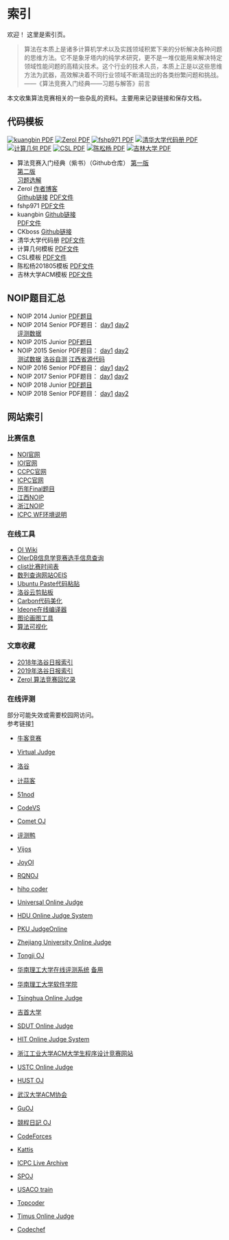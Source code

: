 # 索引
欢迎！
这里是索引页。

> 算法在本质上是诸多计算机学术以及实践领域积累下来的分析解决各种问题的思维方法。它不是象牙塔内的纯学术研究，更不是一堆仅能用来解决特定领域性能问题的高精尖技术。这个行业的技术人员，本质上正是以这些思维方法为武器，高效解决着不同行业领域不断涌现出的各类纷繁问题和挑战。  
> ——《算法竞赛入门经典——习题与解答》前言

本文收集算法竞赛相关的一些杂乱的资料。主要用来记录链接和保存文档。  


## 代码模板

[![kuangbin PDF](https://img.shields.io/badge/kuangbing-PDF-red)](../模板/kuangbin的ACM模板（新）.pdf) [![Zerol PDF](https://img.shields.io/badge/Zerol-PDF-red)](../模板/Zerol%20Standard%20Code%20Library.pdf) [![fshp971 PDF](https://img.shields.io/badge/fshp-PDF-red)](../模板/fshp971%20ACM常用算法模板.pdf)  [![清华大学代码册 PDF](https://img.shields.io/badge/清华大学-PDF-red)](../模板/ACM清华大学代码册.pdf) [![计算几何 PDF](https://img.shields.io/badge/计算几何-PDF-red)](../模板/计算几何模版-916852-0425.pdf) [![CSL PDF](https://img.shields.io/badge/CSL-PDF-red)](../模板/CSL_ACM模板.pdf) [![陈松杨 PDF](https://img.shields.io/badge/陈松杨-PDF-red)](../模板/陈松杨201805模板.pdf) [![吉林大学 PDF](https://img.shields.io/badge/吉林大学-PDF-red)](../模板/ACM算法模板(吉林大学).pdf) 

* 算法竞赛入门经典（紫书）（Github仓库）
[第一版](https://github.com/sukhoeing/aoapc-book/)  
[第二版](https://github.com/aoapc-book/aoapc-bac2nd)  
[习题选解 ](https://github.com/sukhoeing/aoapc-bac2nd-keys)
* Zerol 
[作者博客](https://zerol.me/)  
[Github链接](https://github.com/zerolfx/template) 
[PDF文件](../模板/Zerol%20Standard%20Code%20Library.pdf)
* fshp971 
[PDF文件](../模板/fshp971%20ACM常用算法模板.pdf)
* kuangbin
[Github链接](https://github.com/kuangbin/ACM-ICPC/blob/master/kuangbin的ACM模板（新）.pdf)  
[PDF文件](../模板/kuangbin的ACM模板（新）.pdf)
* CKboss
[Github链接](https://github.com/CKboss/MyAcmTemplate)  
* 清华大学代码册
[PDF文件](../模板/ACM清华大学代码册.pdf)
* 计算几何模板
[PDF文件](../模板/计算几何模版-916852-0425.pdf)
* CSL模板
[PDF文件](../模板/CSL_ACM模板.pdf)
* 陈松杨201805模板
[PDF文件](../模板/陈松杨201805模板.pdf)
* 吉林大学ACM模板
[PDF文件](../模板/ACM算法模板(吉林大学).pdf)

## NOIP题目汇总

* NOIP 2014 Junior 
[PDF题目](NOIP2014_Junior.pdf)
* NOIP 2014 Senior
PDF题目：
[day1](NOIP2014_day1.pdf)
[day2](NOIP2014_day2.pdf)  
[评测数据](http://www.noi.cn/RequireFile.do?fid=32f6aBnj)
* NOIP 2015 Junior
[PDF题目](NOIP2015_Junior.pdf)
* NOIP 2015 Senior
PDF题目：
[day1](NOIP2015_day1.pdf)
[day2](NOIP2015_day2.pdf)  
[测试数据](http://www.noi.cn/RequireFile.do?fid=7e33tBDb)
[洛谷自测](https://www.luogu.org/contest/302)
[江西省源代码](http://jiangxi.xiaoxiaotong.org/FileNotice/Detail?lnArticleID=31646)
* NOIP 2016 Senior
PDF题目：
[day1](NOIP2016_day1.pdf)
[day2](NOIP2016_day2.pdf)
* NOIP 2017 Senior
PDF题目：
[day1](NOIP2017_day1.pdf)
[day2](NOIP2017_day2.pdf)
* NOIP 2018 Junior
[PDF题目](NOIP2018_Junior.pdf)
* NOIP 2018 Senior
PDF题目：
[day1](NOIP2018_day1.pdf)
[day2](NOIP2018_day2.pdf)


## 网站索引
### 比赛信息
* [NOI官网](http://www.noi.cn/) 
* [IOI官网](https://ioinformatics.org/)
* [CCPC官网](https://ccpc.io/)  
* [ICPC官网](https://icpc.baylor.edu/) 
* [历年Final题目](https://icpc.baylor.edu/worldfinals/problems)
* [江西NOIP](http://jiangxi.xiaoxiaotong.org/)
* [浙江NOIP](http://zhejiang.xiaoxiaotong.org/)  
* [ICPC WF环境说明](https://icpc.baylor.edu/worldfinals/programming-environment)  

### 在线工具
* [OI Wiki](https://oi-wiki.org/)  
* [OIerDB信息学竞赛选手信息查询](http://bytew.net/OIer/index.html)  
* [clist比赛时间表](https://clist.by/)  
* [数列查询网站OEIS](https://oeis.org/)
* [Ubuntu Paste代码粘贴](https://paste.ubuntu.com/)  
* [洛谷云剪贴板](https://www.luogu.org/paste)  
* [Carbon代码美化](https://carbon.now.sh)  
* [Ideone在线编译器](https://ideone.com/)  
* [图论画图工具](https://csacademy.com/app/graph_editor/)
* [算法可视化](https://visualgo.net/en)

### 文章收藏
* [2018年洛谷日报索引](https://www.luogu.org/discuss/show/48491)
* [2019年洛谷日报索引](https://www.luogu.org/discuss/show/92685)
* [Zerol 算法竞赛回忆录 ](https://zerol.me/2019/03/16/recollection-of-algorithm-competition/#more)  


### 在线评测
部分可能失效或需要校园网访问。  
参考链接[1](https://www.cnblogs.com/6bing/p/3931281.html)  

* [牛客竞赛](https://ac.nowcoder.com/acm/home)
* [Virtual Judge](https://vjudge.net/)
* [洛谷](https://www.luogu.org/)
* [计蒜客](https://www.jisuanke.com/)
* [51nod](https://www.51nod.com/)
* [CodeVS](http://codevs.cn/)
* [Comet OJ](https://www.cometoj.com/contests)
* [评测鸭](https://duck.ac/)
* [Vijos](https://vijos.org/)
* [JoyOI](http://www.joyoi.cn/)
* [RQNOJ](http://www.rqnoj.cn/)
* [hiho coder](https://hihocoder.com/)
* [Universal Online Judge](http://uoj.ac/)
* [HDU Online Judge System](http://acm.hdu.edu.cn/)
* [PKU JudgeOnline](http://poj.org/)
* [Zhejiang University Online Judge](http://acm.zju.edu.cn/onlinejudge/)
* [Tongji OJ](https://acm.tongji.edu.cn/problemset.php)
* [华南理工大学在线评测系统](https://scut.online/) [备用](http://222.201.146.216/)
* [华南理工大学软件学院](http://110.64.92.219/)
* [Tsinghua Online Judge](https://dsa.cs.tsinghua.edu.cn/oj/index.shtml)
* [吉首大学](http://120.78.162.102/)
* [SDUT Online Judge ](http://acm.sdut.edu.cn/)
* [HIT Online Judge System](http://acm.hit.edu.cn/)
* [浙江工业大学ACM大学生程序设计竞赛网站](http://acm.zjut.edu.cn/)
* [USTC Online Judge](http://acm.ustc.edu.cn/ustcoj/)
* [HUST OJ](http://hustoj.com/oj/)
* [武汉大学ACM协会](http://acm.whu.edu.cn/)
* [GuOJ](https://guoj.icu/)

* [競程日記 OJ](https://oj.icpc.tw/)  

* [CodeForces](https://codeforces.com/)
* [Kattis](https://open.kattis.com/)
* [ICPC Live Archive](https://icpcarchive.ecs.baylor.edu/)
* [SPOJ](https://www.spoj.com/)
* [USACO train](https://train.usaco.org/usacogate)
* [Topcoder](https://www.topcoder.com/)
* [Timus Online Judge](http://acm.timus.ru/)
* [Codechef](https://www.codechef.com/)

